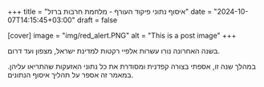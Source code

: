 +++
title = "איסוף נתוני פיקוד העורף - מלחמת חרבות ברזל"
date = "2024-10-07T14:15:45+03:00"
draft = false

[cover]
    image = "img/red_alert.PNG"
    alt = "This is a post image"
+++

בשנה האחרונה נורו עשרות אלפיי רקטות למדינת ישראל, מצפון ועד דרום. 

במהלך שנה זו, אספתי בצורה קפדנית ומסודרת את כל נתוני האזעקות שהתריאו עליהן. במאמר זה אספר על תהליך איסוף הנתונים.

